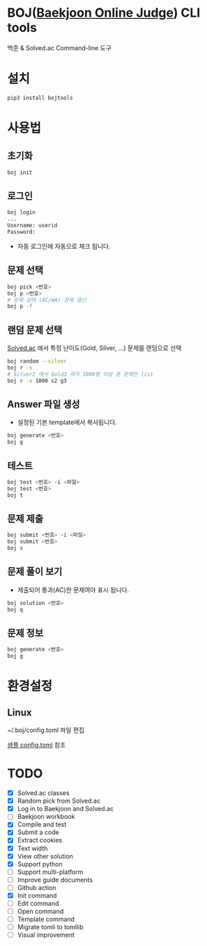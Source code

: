 # BOJ([Baekjoon Online Judge](https://www.acmicpc.net/)) CLI tools
백준 & Solved.ac Command-line 도구

# 설치
```sh
pip3 install bojtools
```

# 사용법

## 초기화
```sh
boj init
```

## 로그인
```sh
boj login
...
Username: userid
Password: 
```

- 자동 로그인에 자동으로 체크 됩니다.

## 문제 선택
```sh
boj pick <번호>
boj p <번호>
# 문제 상태 (AC/WA) 강제 갱신
boj p -f
```

## 랜덤 문제 선택
[Solved.ac](https://solved.ac/) 에서 특정 난이도(Gold, Silver, ...) 문제를 랜덤으로 선택

```sh
boj random --silver
boj r -s
# Silver2 에서 Gold3 까지 1000명 이상 푼 문제만 list
boj r -s 1000 s2 g3
```

## Answer 파일 생성
- 설정된 기본 template에서 복사됩니다.
```sh
boj generate <번호>
boj g
```

## 테스트
```sh
boj test <번호> -i <파일>
boj test <번호>
boj t
```

## 문제 제출
```sh
boj submit <번호> -i <파일>
boj submit <번호>
boj s
```

## 문제 풀이 보기
- 제출되어 통과(AC)한 문제여야 표시 됩니다.
```sh
boj solution <번호>
boj q
```

## 문제 정보
```sh
boj generate <번호>
boj g
```

# 환경설정
## Linux
~/.boj/config.toml 파일 편집

[샘플 config.toml](https://github.com/zshchun/bojtools/blob/main/config.toml.example) 참조

# TODO
- [x] Solved.ac classes
- [x] Random pick from Solved.ac
- [x] Log in to Baekjoon and Solved.ac
- [ ] Baekjoon workbook
- [x] Compile and test
- [x] Submit a code
- [x] Extract cookies
- [x] Text width
- [x] View other solution
- [x] Support python
- [ ] Support multi-platform
- [ ] Improve guide documents
- [ ] Github action
- [x] Init command
- [ ] Edit command
- [ ] Open command
- [ ] Template command
- [ ] Migrate tomli to tomllib
- [ ] Visual improvement
